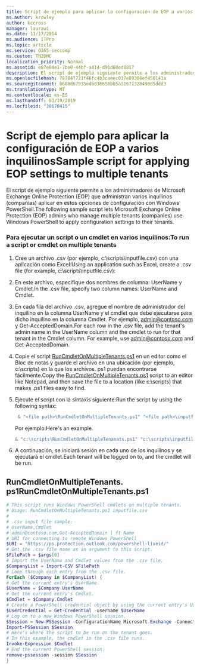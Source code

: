 ```yaml
---
title: Script de ejemplo para aplicar la configuración de EOP a varios inquilinos
ms.author: krowley
author: kccross
manager: laurawi
ms.date: 11/17/2014
ms.audience: ITPro
ms.topic: article
ms.service: O365-seccomp
ms.custom: TN2DMC
localization_priority: Normal
ms.assetid: e87e84e1-7be0-44bf-a414-d91d60ed8817
description: El script de ejemplo siguiente permite a los administradores de Microsoft Exchange Online Protection (EOP) que administran varios inquilinos (compañías) aplicar en estos opciones de configuración con Windows PowerShell.
ms.openlocfilehash: 787847721f46fc4b3caeec037e89306ef450141a
ms.sourcegitcommit: b688d67935edb036658bb5aa1671328498d5ddd3
ms.translationtype: MT
ms.contentlocale: es-ES
ms.lasthandoff: 03/19/2019
ms.locfileid: "30670415"
---
```

# <a name="sample-script-for-applying-eop-settings-to-multiple-tenants"></a><span data-ttu-id="971dc-103">Script de ejemplo para aplicar la configuración de EOP a varios inquilinos</span><span class="sxs-lookup"><span data-stu-id="971dc-103">Sample script for applying EOP settings to multiple tenants</span></span>

<span data-ttu-id="971dc-104">El script de ejemplo siguiente permite a los administradores de Microsoft Exchange Online Protection (EOP) que administran varios inquilinos (compañías) aplicar en estos opciones de configuración con Windows PowerShell.</span><span class="sxs-lookup"><span data-stu-id="971dc-104">The following sample script lets Microsoft Exchange Online Protection (EOP) admins who manage multiple tenants (companies) use Windows PowerShell to apply configuration settings to their tenants.</span></span>
  
### <a name="to-run-a-script-or-cmdlet-on-multiple-tenants"></a><span data-ttu-id="971dc-105">Para ejecutar un script o un cmdlet en varios inquilinos:</span><span class="sxs-lookup"><span data-stu-id="971dc-105">To run a script or cmdlet on multiple tenants</span></span>

1. <span data-ttu-id="971dc-106">Cree un archivo .csv (por ejemplo, c:\scripts\inputfile.csv) con una aplicación como Excel:</span><span class="sxs-lookup"><span data-stu-id="971dc-106">Using an application such as Excel, create a .csv file (for example, c:\scripts\inputfile.csv):</span></span>
    
1. <span data-ttu-id="971dc-107">En este archivo, especifique dos nombres de columna: UserName y Cmdlet.</span><span class="sxs-lookup"><span data-stu-id="971dc-107">In the .csv file, specify two column names: UserName and Cmdlet.</span></span>
    
2. <span data-ttu-id="971dc-p101">En cada fila del archivo .csv, agregue el nombre de administrador del inquilino en la columna UserName y el cmdlet que debe ejecutarse para dicho inquilino en la columna Cmdlet. Por ejemplo, admin@contoso.com y Get-AcceptedDomain.</span><span class="sxs-lookup"><span data-stu-id="971dc-p101">For each row in the .csv file, add the tenant's admin name in the UserName column and the cmdlet to run for that tenant in the Cmdlet column. For example, use admin@contoso.com and Get-AcceptedDomain.</span></span>
    
2. <span data-ttu-id="971dc-110">Copie el script [RunCmdletOnMultipleTenants.ps1](sample-script-for-applying-eop-settings-to-multiple-tenants.md#RunCmdletOnMultipleTenants.ps1) en un editor como el Bloc de notas y guarde el archivo en una ubicación (por ejemplo, c:\scripts) en la que los archivos. ps1 puedan encontrarse fácilmente.</span><span class="sxs-lookup"><span data-stu-id="971dc-110">Copy the [RunCmdletOnMultipleTenants.ps1](sample-script-for-applying-eop-settings-to-multiple-tenants.md#RunCmdletOnMultipleTenants.ps1) script to an editor like Notepad, and then save the file to a location (like c:\scripts) that makes .ps1 files easy to find.</span></span> 
    
3. <span data-ttu-id="971dc-111">Ejecute el script con la sintaxis siguiente:</span><span class="sxs-lookup"><span data-stu-id="971dc-111">Run the script by using the following syntax:</span></span>
    ```Powershell
     & "<file path>\RunCmdletOnMultipleTenants.ps1" "<file path>\inputfile.csv"
    ```
    
    <span data-ttu-id="971dc-112">Por ejemplo:</span><span class="sxs-lookup"><span data-stu-id="971dc-112">Here's an example.</span></span> 
    
    ```Powershell
    & "c:\scripts\RunCmdletOnMultipleTenanats.ps1" "c:\scripts\inputfile.csv"
    ```

4. <span data-ttu-id="971dc-113">A continuación, se iniciará sesión en cada uno de los inquilinos y se ejecutará el cmdlet.</span><span class="sxs-lookup"><span data-stu-id="971dc-113">Each tenant will be logged on to, and the cmdlet will be run.</span></span>
    
## <a name="runcmdletonmultipletenantsps1"></a><span data-ttu-id="971dc-114">RunCmdletOnMultipleTenants. ps1</span><span class="sxs-lookup"><span data-stu-id="971dc-114">RunCmdletOnMultipleTenants.ps1</span></span>
<span data-ttu-id="971dc-115"><a name="RunCmdletOnMultipleTenants.ps1"> </a></span><span class="sxs-lookup"><span data-stu-id="971dc-115"></span></span>

```Powershell
# This script runs Windows PowerShell cmdlets on multiple tenants.
# Usage: RunCmdletOnMultipleTenants.ps1 inputfile.csv
#  
# .csv input file sample: 
# UserName,Cmdlet
# admin@contoso.com,Get-AcceptedDomain | ft Name
# URI for connecting to remote Windows PowerShell
$URI = "https://ps.protection.outlook.com/powershell-liveid/"
# Get the .csv file name as an argument to this script.
$FilePath = $args[0]
# Import the UserName and Cmdlet values from the .csv file.
$CompanyList = Import-CSV $FilePath
# Loop through each entry from the .csv file.
ForEach ($Company in $CompanyList) {
# Get the current entry's UserName.
$UserName = $Company.UserName
# Get the current entry's Cmdlet.
$Cmdlet = $Company.Cmdlet
# Create a PowerShell credential object by using the current entry's UserName. Prompt for the password.
$UserCredential = Get-Credential -username $UserName
# Log on to a new Windows PowerShell session.
$Session = New-PSSession -ConfigurationName Microsoft.Exchange -ConnectionUri $URI -Credential $UserCredential -Authentication Basic -AllowRedirection
Import-PSSession $Session
# Here's where the script to be run on the tenant goes.
# In this example, the cmdlet in the .csv file runs.
Invoke-Expression $Cmdlet
# End the current PowerShell session.
remove-pssession -session $Session
}

```


